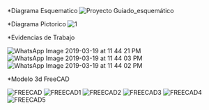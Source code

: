 *Diagrama Esquematico
![Proyecto Guiado_esquemático](https://user-images.githubusercontent.com/47116861/54659618-9f56cf00-4aa0-11e9-88d1-b45a2035a7f2.png)



*Diagrama Pictorico
![1](https://user-images.githubusercontent.com/47116861/53704085-ee390f00-3de6-11e9-9b56-44740ae95645.png)

*Evidencias de Trabajo

![WhatsApp Image 2019-03-19 at 11 44 21 PM](https://user-images.githubusercontent.com/47116861/54659926-0923a880-4aa2-11e9-8888-f0c97c567314.jpeg)
![WhatsApp Image 2019-03-19 at 11 44 03 PM](https://user-images.githubusercontent.com/47116861/54659927-0923a880-4aa2-11e9-8d15-b607bd213de2.jpeg)
![WhatsApp Image 2019-03-19 at 11 44 02 PM](https://user-images.githubusercontent.com/47116861/54659928-0923a880-4aa2-11e9-9646-b5dd2df81345.jpeg)



*Modelo 3d FreeCAD

![FREECAD](https://user-images.githubusercontent.com/47116861/54664759-2ad95b80-4ab3-11e9-9cf3-e2ee564a728a.jpg)
![FREECAD1](https://user-images.githubusercontent.com/47116861/54664760-2ad95b80-4ab3-11e9-8677-c65150243425.jpg)
![FREECAD2](https://user-images.githubusercontent.com/47116861/54664761-2ad95b80-4ab3-11e9-85b1-758a3259a91b.jpg)
![FREECAD3](https://user-images.githubusercontent.com/47116861/54664762-2b71f200-4ab3-11e9-99f5-7b20de9d3b77.jpg)
![FREECAD4](https://user-images.githubusercontent.com/47116861/54664763-2b71f200-4ab3-11e9-8aa9-4b81315e0368.jpg)
![FREECAD5](https://user-images.githubusercontent.com/47116861/54665688-bc49cd00-4ab5-11e9-9626-c88133c4f8f0.jpg)


